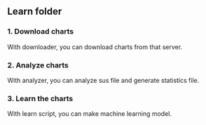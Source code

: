 ## Learn folder

### 1. Download charts
With downloader, you can download charts from that server.

### 2. Analyze charts
With analyzer, you can analyze sus file and generate statistics file.

### 3. Learn the charts
With learn script, you can make machine learning model.